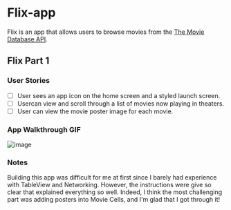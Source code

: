 # Flix-app

Flix is an app that allows users to browse movies from the [The Movie Database API](http://docs.themoviedb.apiary.io/#).

## Flix Part 1

### User Stories
- [ ] User sees an app icon on the home screen and a styled launch screen.
- [ ] Usercan view and scroll through a list of movies now playing in theaters.
- [ ] User can view the movie poster image for each movie.

### App Walkthrough GIF

![image](https://user-images.githubusercontent.com/99046066/190837629-948cb013-f4dd-42a4-8503-8fce41741ef2.png)

### Notes
Building this app was difficult for me at first since I barely had experience with TableView and Networking. However, the instructions were give so clear that explained everything so well. Indeed, I think the most challenging part was adding posters into Movie Cells, and I'm glad that I got through it!
